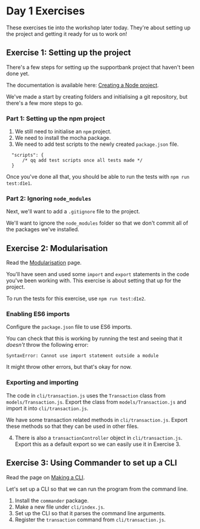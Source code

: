 # Day 1 Exercises

These exercises tie into the workshop later today. They're about setting up the project and getting it ready for us to work on!

## Exercise 1: Setting up the project

There's a few steps for setting up the supportbank project that haven't been done yet.

The documentation is available here: [Creating a Node project](https://swe-docs.netlify.app/js/node-projects.html).

We've made a start by creating folders and initialising a git repository, but there's a few more steps to go.

### Part 1: Setting up the npm project
1. We still need to initialise an `npm` project.
2. We need to install the mocha package.
3. We need to add test scripts to the newly created `package.json` file.
  ```
    "scripts": {
        /* qq add test scripts once all tests made */
    }
  ```

Once you've done all that, you should be able to run the tests with `npm run test:d1e1`.

### Part 2: Ignoring `node_modules`

Next, we'll want to add a `.gitignore` file to the project.

We'll want to ignore the `node_modules` folder so that we don't commit all of the packages we've installed.


## Exercise 2: Modularisation

Read the [Modularisation](https://swe-docs.netlify.app/js/import-export.html) page.

You'll have seen and used some `import` and `export` statements in the code you've been working with. This exercise is about setting that up for the project.

To run the tests for this exercise, use `npm run test:d1e2`.

### Enabling ES6 imports
Configure the `package.json` file to use ES6 imports.

You can check that this is working by running the test and seeing that it _doesn't_ throw the following error:

```
SyntaxError: Cannot use import statement outside a module
```

It might throw other errors, but that's okay for now.

### Exporting and importing
The code in `cli/transaction.js` uses the `Transaction` class from `models/Transaction.js`. Export the class from `models/Transaction.js` and import it into `cli/transaction.js`.

We have some transaction related methods in `cli/transaction.js`. Export these methods so that they can be used in other files.


4. There is also a `transactionController` object in `cli/transaction.js`. Export this as a default export so we can easily use it in Exercise 3.

## Exercise 3: Using Commander to set up a CLI

Read the page on [Making a CLI](https://swe-docs.netlify.app/js/making-a-cli.html).

Let's set up a CLI so that we can run the program from the command line.

1. Install the `commander` package.
2. Make a new file under `cli/index.js`.
3. Set up the CLI so that it parses the command line arguments.
4. Register the `transaction` command from `cli/transaction.js`.